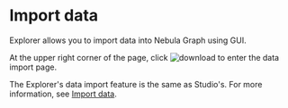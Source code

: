 # Import data

Explorer allows you to import data into Nebula Graph using GUI.

At the upper right corner of the page, click ![download](https://docs-cdn.nebula-graph.com.cn/figures/studio-btn-download.png) to enter the data import page.

The Explorer's data import feature is the same as Studio's. For more information, see [Import data](../../nebula-studio/quick-start/st-ug-import-data.md).

